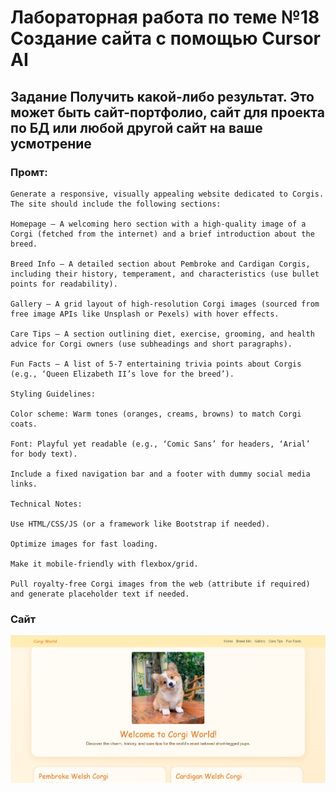# Лабораторная работа по теме №18 Создание сайта с помощью Cursor AI

## Задание Получить какой-либо результат. Это может быть сайт-портфолио, сайт для проекта по БД или любой другой сайт на ваше усмотрение

### Промт:
```
Generate a responsive, visually appealing website dedicated to Corgis. The site should include the following sections:

Homepage – A welcoming hero section with a high-quality image of a Corgi (fetched from the internet) and a brief introduction about the breed.

Breed Info – A detailed section about Pembroke and Cardigan Corgis, including their history, temperament, and characteristics (use bullet points for readability).

Gallery – A grid layout of high-resolution Corgi images (sourced from free image APIs like Unsplash or Pexels) with hover effects.

Care Tips – A section outlining diet, exercise, grooming, and health advice for Corgi owners (use subheadings and short paragraphs).

Fun Facts – A list of 5-7 entertaining trivia points about Corgis (e.g., ‘Queen Elizabeth II’s love for the breed’).

Styling Guidelines:

Color scheme: Warm tones (oranges, creams, browns) to match Corgi coats.

Font: Playful yet readable (e.g., ‘Comic Sans’ for headers, ‘Arial’ for body text).

Include a fixed navigation bar and a footer with dummy social media links.

Technical Notes:

Use HTML/CSS/JS (or a framework like Bootstrap if needed).

Optimize images for fast loading.

Make it mobile-friendly with flexbox/grid.

Pull royalty-free Corgi images from the web (attribute if required) and generate placeholder text if needed.
```

### Сайт
![](https://github.com/BlohinaValeria/Computer-workshop-IVT/blob/main/LR%2018/corgi.png)
